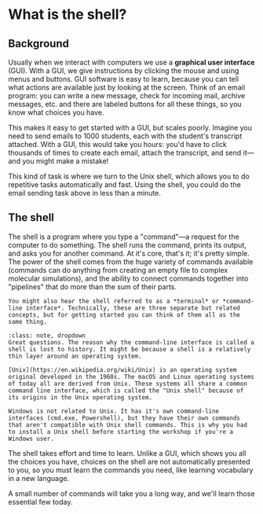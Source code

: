 # What is the shell?

## Background

Usually when we interact with computers we use a **graphical user interface**
(GUI). With a GUI, we give instructions by clicking the mouse and using menus
and buttons. GUI software is easy to learn, because you can tell what actions
are available just by looking at the screen. Think of an email program: you can
write a new message, check for incoming mail, archive messages, etc. and there
are labeled buttons for all these things, so you know what choices you have.

This makes it easy to get started with a GUI, but scales poorly. Imagine you
need to send emails to 1000 students, each with the student's transcript
attached. With a GUI, this would take you hours: you'd have to click thousands
of times to create each email, attach the transcript, and send it—and you might
make a mistake!

This kind of task is where we turn to the Unix shell, which allows you to do
repetitive tasks automatically and fast. Using the shell, you could do the email
sending task above in less than a minute.

## The shell

The shell is a program where you type a "command"—a request for the computer to
do something. The shell runs the command, prints its output, and asks you for
another command. At it's core, that's it; it's pretty simple. The power of the
shell comes from the huge variety of commands available (commands can do
anything from creating an empty file to complex molecular simulations), and the
ability to connect commands together into "pipelines" that do more than the sum
of their parts.

```{note}
You might also hear the shell referred to as a *terminal* or *command-line interface*. Technically, these are three separate but related concepts, but for getting started you can think of them all as the same thing.
```

```{admonition} Why is the called a "shell"? What is Unix?
:class: note, dropdown
Great questions. The reason why the command-line interface is called a shell is lost to history. It might be because a shell is a relatively thin layer around an operating system.

[Unix](https://en.wikipedia.org/wiki/Unix) is an operating system original developed in the 1960s. The macOS and Linux operating systems of today all are derived from Unix. These systems all share a common command line interface, which is called the "Unix shell" because of its origins in the Unix operating system.

Windows is not related to Unix. It has it's own command-line interfaces (cmd.exe, Powershell), but they have their own commands that aren't compatible with Unix shell commands. This is why you had to install a Unix shell before starting the workshop if you're a Windows user.
```

The shell takes effort and time to learn. Unlike a GUI, which shows you all the
choices you have, choices on the shell are not automatically presented to you,
so you must learn the commands you need, like learning vocabulary in a new
language.

A small number of commands will take you a long way, and we'll learn those
essential few today.